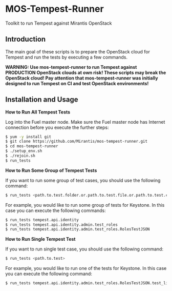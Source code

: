MOS-Tempest-Runner
==================
Toolkit to run Tempest against Mirantis OpenStack

Introduction
------------

The main goal of these scripts is to prepare the OpenStack cloud for Tempest 
and run the tests by executing a few commands. 

**WARNING:  Use mos-tempest-runner to run Tempest against PRODUCTION OpenStack 
clouds at own risk! These scripts may break the OpenStack cloud! Pay attention 
that mos-tempest-runner was initially designed to run Tempest on CI and test 
OpenStack environments!**

Installation and Usage
----------------------

**How to Run All Tempest Tests**

Log into the Fuel master node. Make sure the Fuel master node has 
Internet connection before you execute the further steps:

```bash
$ yum -y install git
$ git clone https://github.com/Mirantis/mos-tempest-runner.git
$ cd mos-tempest-runner
$ ./setup_env.sh
$ ./rejoin.sh
$ run_tests
```

**How to Run Some Group of Tempest Tests**

If you want to run some group of test cases, you should use the following 
command:

```bash
$ run_tests <path.to.test.folder.or.path.to.test.file.or.path.to.test.class>
```

For example, you would like to run some group of tests for Keystone. 
In this case you can execute the following commands:

```bash
$ run_tests tempest.api.identity
$ run_tests tempest.api.identity.admin.test_roles
$ run_tests tempest.api.identity.admin.test_roles.RolesTestJSON
```

**How to Run Single Tempest Test**

If you want to run single test case, you should use the following command:

```bash
$ run_tests <path.to.test>
```

For example, you would like to run one of the tests for Keystone. 
In this case you can execute the following command:

```bash
$ run_tests tempest.api.identity.admin.test_roles.RolesTestJSON.test_list_roles
```
